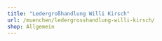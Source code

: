 ```yaml
---
title: "Ledergroßhandlung Willi Kirsch"
url: /muenchen/ledergrosshandlung-willi-kirsch/
shop: Allgemein
---
```

